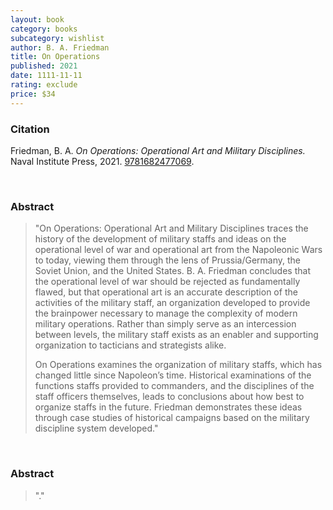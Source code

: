 ```yaml
---
layout: book
category: books
subcategory: wishlist
author: B. A. Friedman
title: On Operations
published: 2021
date: 1111-11-11
rating: exclude
price: $34
---
```


### Citation

Friedman, B. A. *On Operations: Operational Art and Military Disciplines.* Naval Institute Press, 2021. [9781682477069](https://www.usni.org/press/books/operations).

<br>

### Abstract

> "On Operations: Operational Art and Military Disciplines traces the history of the development of military staffs and ideas on the operational level of war and operational art from the Napoleonic Wars to today, viewing them through the lens of Prussia/Germany, the Soviet Union, and the United States. B. A. Friedman concludes that the operational level of war should be rejected as fundamentally flawed, but that operational art is an accurate description of the activities of the military staff, an organization developed to provide the brainpower necessary to manage the complexity of modern military operations. Rather than simply serve as an intercession between levels, the military staff exists as an enabler and supporting organization to tacticians and strategists alike.
>
> On Operations examines the organization of military staffs, which has changed little since Napoleon’s time. Historical examinations of the functions staffs provided to commanders, and the disciplines of the staff officers themselves, leads to conclusions about how best to organize staffs in the future. Friedman demonstrates these ideas through case studies of historical campaigns based on the military discipline system developed."

<br>

### Abstract

> "."

<br>
